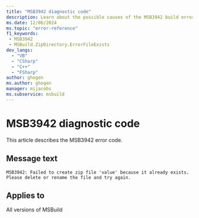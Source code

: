 ```yaml
---
title: "MSB3942 diagnostic code"
description: Learn about the possible causes of the MSB3942 build error, and get troubleshooting tips.
ms.date: 12/06/2024
ms.topic: "error-reference"
f1_keywords:
 - MSB3942
 - MSBuild.ZipDirectory.ErrorFileExists
dev_langs:
  - "VB"
  - "CSharp"
  - "C++"
  - "FSharp"
author: ghogen
ms.author: ghogen
manager: mijacobs
ms.subservice: msbuild
---
```


# MSB3942 diagnostic code

<!-- :::ErrorDefinitionDescription::: -->
<!-- :::editable-content name="introDescription"::: -->
This article describes the MSB3942 error code.
<!-- :::editable-content-end::: -->

## Message text

`MSB3942: Failed to create zip file 'value' because it already exists.  Please delete or rename the file and try again.`

<!-- :::editable-content name="postOutputDescription"::: -->
<!--
{StrBegin="MSB3942: "}
-->
<!-- :::editable-content-end::: -->
<!-- :::ErrorDefinitionDescription-end::: -->

## Applies to

All versions of MSBuild
